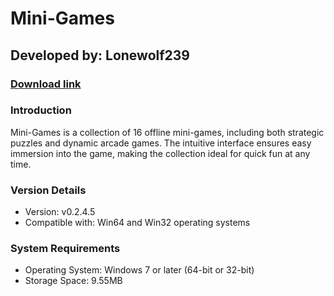 # **Mini-Games**
## Developed by: **Lonewolf239**
### **[Download link](https://base-escape.ru/downloads/Setup_Mini_Games.exe)**

### Introduction
Mini-Games is a collection of 16 offline mini-games, including both strategic puzzles and dynamic arcade games. The intuitive interface ensures easy immersion into the game, making the collection ideal for quick fun at any time.

### Version Details
- Version: v0.2.4.5
- Compatible with: Win64 and Win32 operating systems

### System Requirements
- Operating System: Windows 7 or later (64-bit or 32-bit)
- Storage Space: 9.55MB
